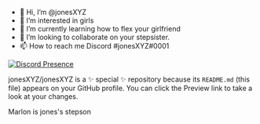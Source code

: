 - 👋 Hi, I’m @jonesXYZ 
- 👀 I’m interested in girls
- 🌱 I’m currently learning how to flex your girlfriend
- 💞️ I’m looking to collaborate on your stepsister.
- 📫 How to reach me Discord #jonesXYZ#0001

[![Discord Presence](https://lanyard-profile-readme.vercel.app/api/262592764867248128
                            )](https://discord.com/users/262592764867248128)

jonesXYZ/jonesXYZ is a ✨ special ✨ repository because its `README.md` (this file) appears on your GitHub profile.
You can click the Preview link to take a look at your changes.

Marlon is jones's stepson

